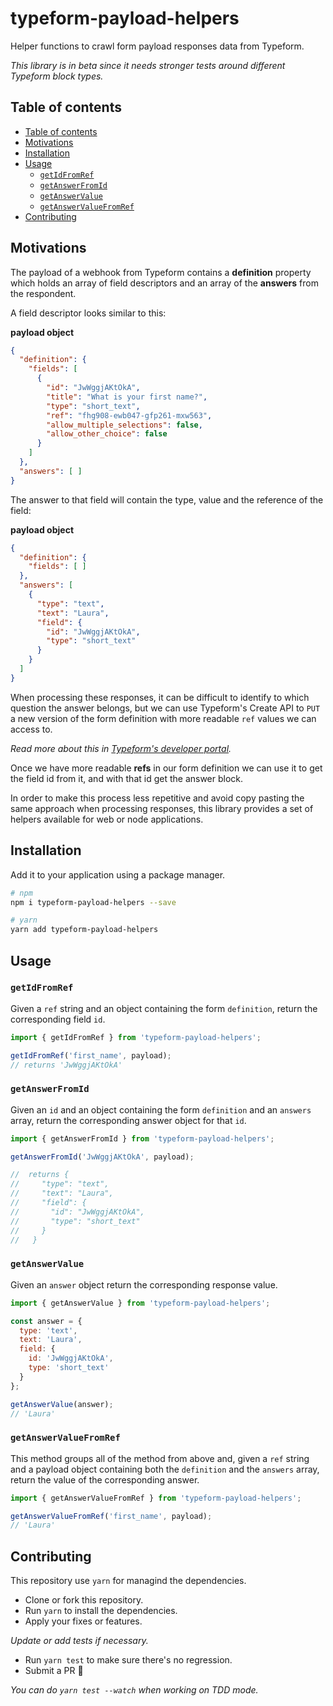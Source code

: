 # typeform-payload-helpers

Helper functions to crawl form payload responses data from Typeform.

_This library is in beta since it needs stronger tests around different Typeform block types._

## Table of contents

- [Table of contents](#table-of-contents)
- [Motivations](#motivations)
- [Installation](#installation)
- [Usage](#usage)
  - [`getIdFromRef`](#getidfromref)
  - [`getAnswerFromId`](#getanswerfromid)
  - [`getAnswerValue`](#getanswervalue)
  - [`getAnswerValueFromRef`](#getanswervaluefromref)
- [Contributing](#contributing)

## Motivations

The payload of a webhook from Typeform contains a **definition** property which holds an array of field descriptors and an array of the **answers** from the respondent.

A field descriptor looks similar to this:

**payload object**

```json
{
  "definition": {
    "fields": [
      {
        "id": "JwWggjAKtOkA",
        "title": "What is your first name?",
        "type": "short_text",
        "ref": "fhg908-ewb047-gfp261-mxw563",
        "allow_multiple_selections": false,
        "allow_other_choice": false
      }
    ]
  },
  "answers": [ ]
}
```

The answer to that field will contain the type, value and the reference of the field:

**payload object**

```json
{
  "definition": {
    "fields": [ ]
  },
  "answers": [
    {
      "type": "text",
      "text": "Laura",
      "field": {
        "id": "JwWggjAKtOkA",
        "type": "short_text"
      }
    }
  ]
}
```

When processing these responses, it can be difficult to identify to which question the answer belongs, but we can use Typeform's Create API to `PUT` a new version of the form definition with more readable `ref` values we can access to.

_Read more about this in [Typeform's developer portal](https://developer.typeform.com/create/reference/update-form/)._

Once we have more readable **refs** in our form definition we can use it to get the field id from it, and with that id get the answer block.

In order to make this process less repetitive and avoid copy pasting the same approach when processing responses, this library provides a set of helpers available for web or node applications.


## Installation

Add it to your application using a package manager.

```sh
# npm
npm i typeform-payload-helpers --save

# yarn
yarn add typeform-payload-helpers
```

## Usage

### `getIdFromRef`

Given a `ref` string and an object containing the form `definition`, return the corresponding field `id`.

```js
import { getIdFromRef } from 'typeform-payload-helpers';

getIdFromRef('first_name', payload);
// returns 'JwWggjAKtOkA'
```

### `getAnswerFromId`

Given an `id` and an object containing the form `definition` and an `answers` array, return the corresponding answer object for that `id`.

```js
import { getAnswerFromId } from 'typeform-payload-helpers';

getAnswerFromId('JwWggjAKtOkA', payload);

//  returns {
//     "type": "text",
//     "text": "Laura",
//     "field": {
//       "id": "JwWggjAKtOkA",
//       "type": "short_text"
//     }
//   }
```

### `getAnswerValue`

Given an `answer` object return the corresponding response value.

```js
import { getAnswerValue } from 'typeform-payload-helpers';

const answer = {
  type: 'text',
  text: 'Laura',
  field: {
    id: 'JwWggjAKtOkA',
    type: 'short_text'
  }
};

getAnswerValue(answer);
// 'Laura'
```

### `getAnswerValueFromRef`

This method groups all of the method from above and, given a `ref` string and a payload object containing both the `definition` and the `answers` array, return the value of the corresponding answer.

```js
import { getAnswerValueFromRef } from 'typeform-payload-helpers';

getAnswerValueFromRef('first_name', payload);
// 'Laura'
```

## Contributing

This repository use `yarn` for managind the dependencies.

- Clone or fork this repository.
- Run `yarn` to install the dependencies.
- Apply your fixes or features.

_Update or add tests if necessary._

- Run `yarn test` to make sure there's no regression.
- Submit a PR 🎉

_You can do `yarn test --watch` when working on TDD mode._
